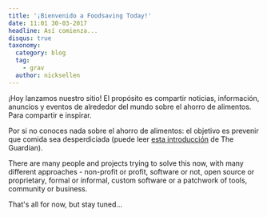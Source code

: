 ```yaml
---
title: '¡Bienvenido a Foodsaving Today!'
date: 11:01 30-03-2017
headline: Así comienza...
disqus: true
taxonomy:
  category: blog
  tag:
    - grav
  author: nicksellen
---
```

¡Hoy lanzamos nuestro sitio! El propósito es compartir noticias, información, anuncios y eventos de alrededor del mundo sobre el ahorro de alimentos. Para compartir e inspirar.

Por si no conoces nada sobre el ahorro de alimentos: el objetivo es prevenir que comida sea desperdiciada (puede leer [esta introducción](https://www.theguardian.com/sustainable-business/free-food-sharing-leftovers-surplus-local-popular) de The Guardian).

There are many people and projects trying to solve this now, with many different approaches - non-profit or profit, software or not, open source or proprietary, formal or informal, custom software or a patchwork of tools, community or business.

That's all for now, but stay tuned...